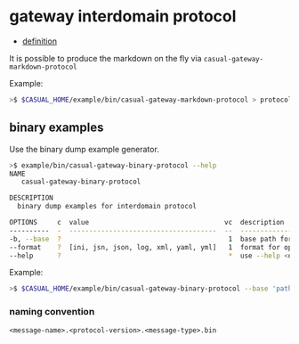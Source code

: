# gateway interdomain protocol


* [definition](../protocol.maintenance.md)

It is possible to produce the markdown on the fly via `casual-gateway-markdown-protocol`

Example: 

```bash 
>$ $CASUAL_HOME/example/bin/casual-gateway-markdown-protocol > protocol.md
```

## binary examples

Use the binary dump example generator.

```bash
>$ example/bin/casual-gateway-binary-protocol --help
NAME
   casual-gateway-binary-protocol

DESCRIPTION
  binary dump examples for interdomain protocol

OPTIONS     c  value                                  vc  description                                             
----------  -  -------------------------------------  --  --------------------------------------------------------
-b, --base  ?                                          1  base path for the generated files                       
--format    ?  [ini, jsn, json, log, xml, yaml, yml]   1  format for optional descriptive generated representation
--help      ?                                          *  use --help <option> to see further details     

```

Example: 

```bash
>$ $CASUAL_HOME/example/bin/casual-gateway-binary-protocol --base 'path/to/destination' --format json
```

### naming convention

`<message-name>.<protocol-version>.<message-type>.bin`



